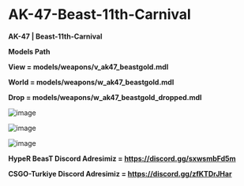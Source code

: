 # AK-47-Beast-11th-Carnival

**AK-47 | Beast-11th-Carnival**

**Models Path**

**View = models/weapons/v_ak47_beastgold.mdl**

**World = models/weapons/w_ak47_beastgold.mdl**

**Drop = models/weapons/w_ak47_beastgold_dropped.mdl**

![image](https://user-images.githubusercontent.com/66871022/165548516-4bbce04a-eb47-4dff-86ca-2fea53c3db40.png)

![image](https://user-images.githubusercontent.com/66871022/165548575-e002ca3c-00f5-446a-bb7c-28f639ebe298.png)

![image](https://user-images.githubusercontent.com/66871022/165548606-523b6b64-d190-44d9-ba54-bd1ce80c9098.png)

**HypeR BeasT Discord Adresimiz = https://discord.gg/sxwsmbFd5m**

**CSGO-Turkiye Discord Adresimiz = https://discord.gg/zfKTDrJHar**
